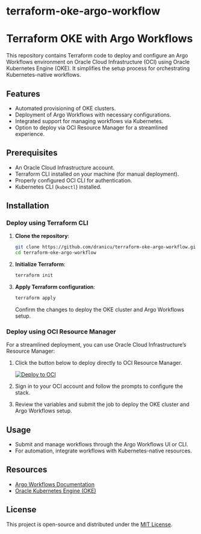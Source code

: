 # terraform-oke-argo-workflow

# Terraform OKE with Argo Workflows

This repository contains Terraform code to deploy and configure an Argo Workflows environment on Oracle Cloud Infrastructure (OCI) using Oracle Kubernetes Engine (OKE). It simplifies the setup process for orchestrating Kubernetes-native workflows.

## Features
- Automated provisioning of OKE clusters.
- Deployment of Argo Workflows with necessary configurations.
- Integrated support for managing workflows via Kubernetes.
- Option to deploy via OCI Resource Manager for a streamlined experience.

## Prerequisites
- An Oracle Cloud Infrastructure account.
- Terraform CLI installed on your machine (for manual deployment).
- Properly configured OCI CLI for authentication.
- Kubernetes CLI (`kubectl`) installed.

## Installation

### Deploy using Terraform CLI

1. **Clone the repository**:
   ```bash
   git clone https://github.com/dranicu/terraform-oke-argo-workflow.git
   cd terraform-oke-argo-workflow
   ```

2. **Initialize Terraform**:
   ```bash
   terraform init
   ```

3. **Apply Terraform configuration**:
   ```bash
   terraform apply
   ```

   Confirm the changes to deploy the OKE cluster and Argo Workflows setup.


### Deploy using OCI Resource Manager

For a streamlined deployment, you can use Oracle Cloud Infrastructure’s Resource Manager:

1. Click the button below to deploy directly to OCI Resource Manager.

   [![Deploy to OCI](https://oci-resourcemanager-deploy-button-url)](https://console.oracle.com/resourcemanager/stacks/create?region=us-ashburn-1&stack_source=terraform&source_uri=https://github.com/dranicu/terraform-oke-argo-workflow)

2. Sign in to your OCI account and follow the prompts to configure the stack.

3. Review the variables and submit the job to deploy the OKE cluster and Argo Workflows setup.

## Usage
- Submit and manage workflows through the Argo Workflows UI or CLI.
- For automation, integrate workflows with Kubernetes-native resources.

## Resources
- [Argo Workflows Documentation](https://argoproj.github.io/argo-workflows/)
- [Oracle Kubernetes Engine (OKE)](https://www.oracle.com/cloud-native/container-engine-kubernetes/)

## License
This project is open-source and distributed under the [MIT License](https://opensource.org/licenses/MIT).

